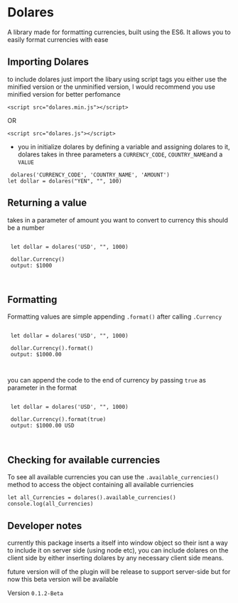 # Dolares 

A library made for formatting currencies, built using the ES6. It allows you 
to easily format currencies with ease
 
 
 ## Importing Dolares
 
 to include dolares just import the libary using script tags you either use the minified version or the unminified version, I would recommend you use minified version for better perfomance 
 
```<script src="dolares.min.js"></script> ```

OR 

```<script src="dolares.js"></script> ```
 
 - you in initialize dolares by defining a variable and assigning dolares to it, dolares takes in three parameters
a ```CURRENCY_CODE```, ```COUNTRY_NAME```and a ```VALUE``` 

``` 
 dolares('CURRENCY_CODE', 'COUNTRY_NAME', 'AMOUNT')
let dollar = dolares("YEN", "", 100) 

```

 
## Returning a value 
 takes in a parameter of amount you want to convert to currency this should be a number 

 

 ```

  let dollar = dolares('USD', "", 1000)
  
  dollar.Currency()
  output: $1000
  
  
```


## Formatting 
Formatting values are simple appending ```.format()``` after calling ```.Currency```

 ```

  let dollar = dolares('USD', "", 1000)
  
  dollar.Currency().format()
  output: $1000.00
  
  
```

you can append the code to the end of currency by passing ```true``` as parameter in the format 

 ```

  let dollar = dolares('USD', "", 1000)
  
  dollar.Currency().format(true)
  output: $1000.00 USD
  
  
```

## Checking for available currencies 

To see all available currencies you can use the ```.available_currencies()``` method to access the object containing all available curriencies 

```
let all_Currencies = dolares().available_currencies()
console.log(all_Currencies)

```


## Developer notes 

currently this package inserts a itself into window object so their isnt a way to include it on server side (using node etc), you can include dolares on the client side by either inserting dolares by any necessary client side means.

future version will of the plugin will be release to support server-side but for now this beta version will be available 

Version ```0.1.2-Beta```
